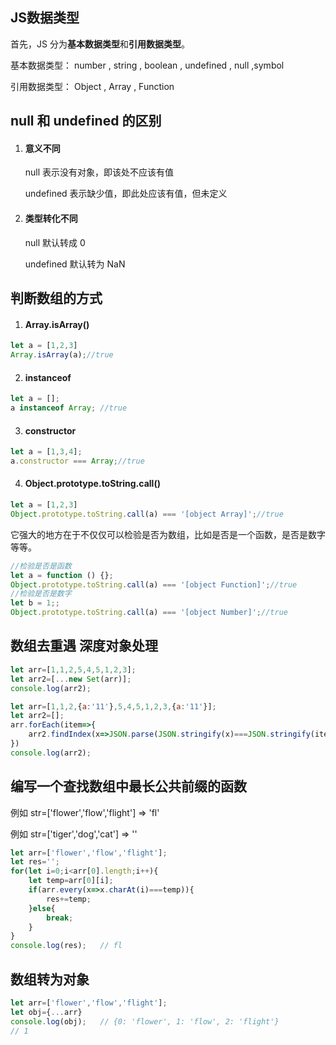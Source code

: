 
## JS数据类型

首先，JS 分为**基本数据类型**和**引用数据类型**。

基本数据类型： number , string , boolean , undefined , null ,symbol

引用数据类型： Object , Array , Function

## null 和 undefined 的区别

1. #### 意义不同

    null 表示没有对象，即该处不应该有值

    undefined 表示缺少值，即此处应该有值，但未定义

2. #### 类型转化不同

    null 默认转成 0

    undefined 默认转为 NaN


## 判断数组的方式

1. #### Array.isArray()

```javascript
let a = [1,2,3]
Array.isArray(a);//true
```

2. #### instanceof

```javascript
let a = [];
a instanceof Array; //true
```

3. #### constructor

```javascript
let a = [1,3,4];
a.constructor === Array;//true
```

4. #### Object.prototype.toString.call()

```javascript
let a = [1,2,3]
Object.prototype.toString.call(a) === '[object Array]';//true
```

它强大的地方在于不仅仅可以检验是否为数组，比如是否是一个函数，是否是数字等等。

```javascript
//检验是否是函数
let a = function () {};
Object.prototype.toString.call(a) === '[object Function]';//true
//检验是否是数字
let b = 1;;
Object.prototype.toString.call(a) === '[object Number]';//true
```

## 数组去重遇 深度对象处理

```javascript
let arr=[1,1,2,5,4,5,1,2,3];
let arr2=[...new Set(arr)];
console.log(arr2);
```

```javascript
let arr=[1,1,2,{a:'11'},5,4,5,1,2,3,{a:'11'}];
let arr2=[];
arr.forEach(item=>{
    arr2.findIndex(x=>JSON.parse(JSON.stringify(x)===JSON.stringify(item)))>=0?'':arr2.push(item);
})
console.log(arr2);
```


## 编写一个查找数组中最长公共前缀的函数

例如 str=['flower','flow','flight'] => 'fl'

例如 str=['tiger','dog','cat'] => ''

```javascript
let arr=['flower','flow','flight'];
let res='';
for(let i=0;i<arr[0].length;i++){
    let temp=arr[0][i];
    if(arr.every(x=>x.charAt(i)===temp)){
        res+=temp;
    }else{
        break;
    }
}
console.log(res);   // fl
```

## 数组转为对象

```javascript
let arr=['flower','flow','flight'];
let obj={...arr}
console.log(obj);   // {0: 'flower', 1: 'flow', 2: 'flight'}
// 1
```






